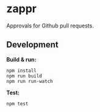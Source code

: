 # zappr

Approvals for Github pull requests.

## Development

**Build & run:**

```
npm install
npm run build
npm run run-watch
```

**Test:**

```
npm test
```
